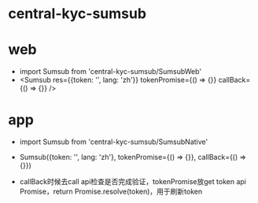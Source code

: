 # central-kyc-sumsub

# web
- import Sumsub from 'central-kyc-sumsub/SumsubWeb'
- <Sumsub res={{token: '', lang: 'zh'}} tokenPromise={() => {}} callBack={() => {}} />

# app
- import Sumsub from 'central-kyc-sumsub/SumsubNative'
- Sumsub({token: '', lang: 'zh'}, tokenPromise={() => {}}, callBack={() => {}})


- callBack时候去call api检查是否完成验证，tokenPromise放get token api Promise，return Promise.resolve(token)，用于刷新token
